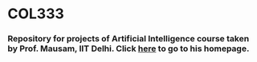 # COL333

### Repository for projects of Artificial Intelligence course taken by Prof. Mausam, IIT Delhi. Click [here](http://www.cse.iitd.ernet.in/~mausam/) to go to his homepage.
